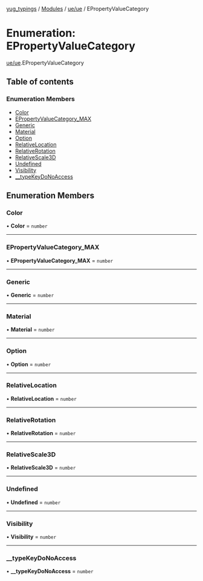 [yug_typings](../README.md) / [Modules](../modules.md) / [ue/ue](../modules/ue_ue.md) / EPropertyValueCategory

# Enumeration: EPropertyValueCategory

[ue/ue](../modules/ue_ue.md).EPropertyValueCategory

## Table of contents

### Enumeration Members

- [Color](ue_ue.EPropertyValueCategory.md#color)
- [EPropertyValueCategory\_MAX](ue_ue.EPropertyValueCategory.md#epropertyvaluecategory_max)
- [Generic](ue_ue.EPropertyValueCategory.md#generic)
- [Material](ue_ue.EPropertyValueCategory.md#material)
- [Option](ue_ue.EPropertyValueCategory.md#option)
- [RelativeLocation](ue_ue.EPropertyValueCategory.md#relativelocation)
- [RelativeRotation](ue_ue.EPropertyValueCategory.md#relativerotation)
- [RelativeScale3D](ue_ue.EPropertyValueCategory.md#relativescale3d)
- [Undefined](ue_ue.EPropertyValueCategory.md#undefined)
- [Visibility](ue_ue.EPropertyValueCategory.md#visibility)
- [\_\_typeKeyDoNoAccess](ue_ue.EPropertyValueCategory.md#__typekeydonoaccess)

## Enumeration Members

### Color

• **Color** = `number`

___

### EPropertyValueCategory\_MAX

• **EPropertyValueCategory\_MAX** = `number`

___

### Generic

• **Generic** = `number`

___

### Material

• **Material** = `number`

___

### Option

• **Option** = `number`

___

### RelativeLocation

• **RelativeLocation** = `number`

___

### RelativeRotation

• **RelativeRotation** = `number`

___

### RelativeScale3D

• **RelativeScale3D** = `number`

___

### Undefined

• **Undefined** = `number`

___

### Visibility

• **Visibility** = `number`

___

### \_\_typeKeyDoNoAccess

• **\_\_typeKeyDoNoAccess** = `number`
